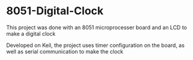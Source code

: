 # 8051-Digital-Clock
This project was done with an 8051 microprocesser board and an LCD to make a digital clock

Developed on Keil, the project uses timer configuration on the board, as well as serial communication to make the clock
